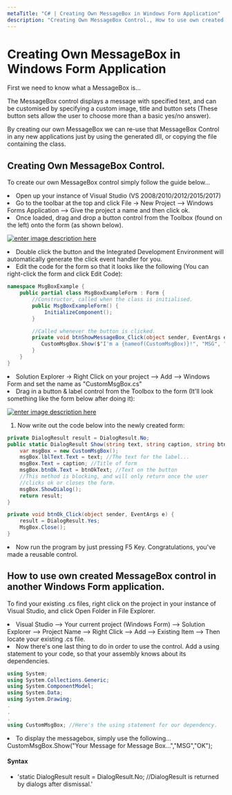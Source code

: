 ```yaml
---
metaTitle: "C# | Creating Own MessageBox in Windows Form Application"
description: "Creating Own MessageBox Control., How to use own created MessageBox control in another Windows Form application."
---
```


# Creating Own MessageBox in Windows Form Application


First we need to know what a MessageBox is...

The MessageBox control displays a message with specified text, and can be customised by specifying a custom image, title and button sets (These button sets allow the user to choose more than a basic yes/no answer).

By creating our own MessageBox we can re-use that MessageBox Control in any new applications just by using the generated dll, or copying the file containing the class.



## Creating Own MessageBox Control.


To create our own MessageBox control simply follow the guide below...

<li>
Open up your instance of Visual Studio (VS 2008/2010/2012/2015/2017)
</li>
<li>
Go to the toolbar at the top and click File -> New Project --> Windows Forms Application --> Give the project a name and then click ok.
</li>
<li>
Once loaded, drag and drop a button control from the Toolbox (found on the left) onto the form (as shown below).
</li>

[<img src="https://i.stack.imgur.com/aW1q1.jpg" alt="enter image description here" />](https://i.stack.imgur.com/aW1q1.jpg)

<li>
Double click the button and the Integrated Development Environment will automatically generate the click event handler for you.
</li>
<li>
Edit the code for the form so that it looks like the following (You can right-click the form and click Edit Code):
</li>

```cs
namespace MsgBoxExample {
    public partial class MsgBoxExampleForm : Form {
        //Constructor, called when the class is initialised.
        public MsgBoxExampleForm() {
            InitializeComponent();
        }

        //Called whenever the button is clicked.
        private void btnShowMessageBox_Click(object sender, EventArgs e) {
           CustomMsgBox.Show($"I'm a {nameof(CustomMsgBox)}!", "MSG", "OK");
        }
    }
}

```


<li>
Solution Explorer -> Right Click on your project --> Add --> Windows Form and set the name as "CustomMsgBox.cs"
</li>
<li>
Drag in a button & label control from the Toolbox to the form (It'll look something like the form below after doing it):
</li>

[<img src="https://i.stack.imgur.com/73c1M.jpg" alt="enter image description here" />](https://i.stack.imgur.com/73c1M.jpg)

1. Now write out the code below into the newly created form:

```cs
private DialogResult result = DialogResult.No;
public static DialogResult Show(string text, string caption, string btnOkText) {
    var msgBox = new CustomMsgBox();
    msgBox.lblText.Text = text; //The text for the label...
    msgBox.Text = caption; //Title of form
    msgBox.btnOk.Text = btnOkText; //Text on the button
    //This method is blocking, and will only return once the user
    //clicks ok or closes the form.
    msgBox.ShowDialog(); 
    return result;
}

private void btnOk_Click(object sender, EventArgs e) {
    result = DialogResult.Yes;
    MsgBox.Close();
}

```


<li>Now run the program by just pressing F5 Key.
Congratulations, you've made a reusable control.</li>



## How to use own created MessageBox control in another Windows Form application.


To find your existing .cs files, right click on the project in your instance of Visual Studio, and click Open Folder in File Explorer.

<li>
Visual Studio --> Your current project (Windows Form) --> Solution Explorer --> Project Name --> Right Click --> Add --> Existing Item --> Then locate your existing .cs file.
</li>
<li>
Now there's one last thing to do in order to use the control. Add a using statement to your code, so that your assembly knows about its dependencies.

```cs
using System;
using System.Collections.Generic;
using System.ComponentModel;
using System.Data;
using System.Drawing;
.
.
.
using CustomMsgBox; //Here's the using statement for our dependency.

```


</li>
<li>
To display the messagebox, simply use the following...
CustomMsgBox.Show("Your Message for Message Box...","MSG","OK");
</li>



#### Syntax


- 'static DialogResult result = DialogResult.No; //DialogResult is returned by dialogs after dismissal.'

